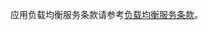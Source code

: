 应用负载均衡服务条款请参考[负载均衡服务条款](https://docs.jdcloud.com/cn/product-service-agreement/load-balancing-service-clause)。
